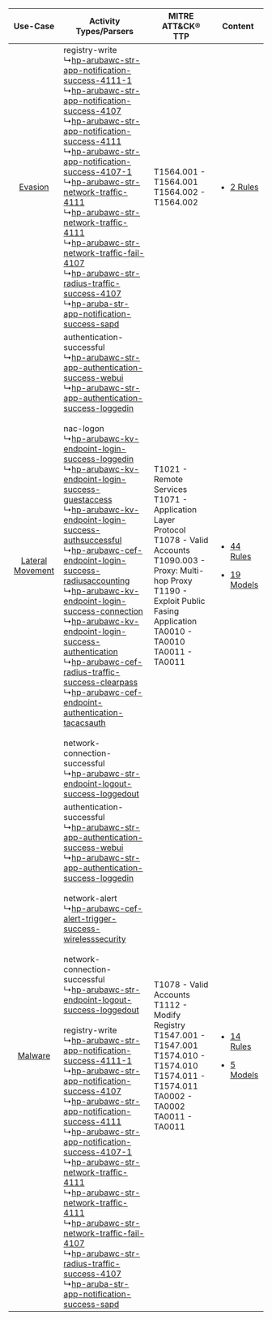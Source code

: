 |    Use-Case    | Activity Types/Parsers    | MITRE ATT&CK® TTP    | Content    |
|:----:| ---- | ---- | ---- |
|          [Evasion](../../../UseCases/uc_evasion.md)          |  registry-write<br> ↳[hp-arubawc-str-app-notification-success-4111-1](Ps/pC_hparubawcstrappnotificationsuccess41111.md)<br> ↳[hp-arubawc-str-app-notification-success-4107](Ps/pC_hparubawcstrappnotificationsuccess4107.md)<br> ↳[hp-arubawc-str-app-notification-success-4111](Ps/pC_hparubawcstrappnotificationsuccess4111.md)<br> ↳[hp-arubawc-str-app-notification-success-4107-1](Ps/pC_hparubawcstrappnotificationsuccess41071.md)<br> ↳[hp-arubawc-str-network-traffic-4111](Ps/pC_hparubawcstrnetworktraffic4111.md)<br> ↳[hp-arubawc-str-network-traffic-4111](Ps/pC_hparubawcstrnetworktraffic4111.md)<br> ↳[hp-arubawc-str-network-traffic-fail-4107](Ps/pC_hparubawcstrnetworktrafficfail4107.md)<br> ↳[hp-arubawc-str-radius-traffic-success-4107](Ps/pC_hparubawcstrradiustrafficsuccess4107.md)<br> ↳[hp-aruba-str-app-notification-success-sapd](Ps/pC_hparubastrappnotificationsuccesssapd.md)<br>    | T1564.001 - T1564.001<br>T1564.002 - T1564.002<br>    | [<ul><li>2 Rules</li></ul>](RM/r_m_hp_aruba_wireless_controller_Evasion.md)    |
| [Lateral Movement](../../../UseCases/uc_lateral_movement.md) |  authentication-successful<br> ↳[hp-arubawc-str-app-authentication-success-webui](Ps/pC_hparubawcstrappauthenticationsuccesswebui.md)<br> ↳[hp-arubawc-str-app-authentication-success-loggedin](Ps/pC_hparubawcstrappauthenticationsuccessloggedin.md)<br><br> nac-logon<br> ↳[hp-arubawc-kv-endpoint-login-success-loggedin](Ps/pC_hparubawckvendpointloginsuccessloggedin.md)<br> ↳[hp-arubawc-kv-endpoint-login-success-guestaccess](Ps/pC_hparubawckvendpointloginsuccessguestaccess.md)<br> ↳[hp-arubawc-kv-endpoint-login-success-authsuccessful](Ps/pC_hparubawckvendpointloginsuccessauthsuccessful.md)<br> ↳[hp-arubawc-cef-endpoint-login-success-radiusaccounting](Ps/pC_hparubawccefendpointloginsuccessradiusaccounting.md)<br> ↳[hp-arubawc-kv-endpoint-login-success-connection](Ps/pC_hparubawckvendpointloginsuccessconnection.md)<br> ↳[hp-arubawc-kv-endpoint-login-success-authentication](Ps/pC_hparubawckvendpointloginsuccessauthentication.md)<br> ↳[hp-arubawc-cef-radius-traffic-success-clearpass](Ps/pC_hparubawccefradiustrafficsuccessclearpass.md)<br> ↳[hp-arubawc-cef-endpoint-authentication-tacacsauth](Ps/pC_hparubawccefendpointauthenticationtacacsauth.md)<br><br> network-connection-successful<br> ↳[hp-arubawc-str-endpoint-logout-success-loggedout](Ps/pC_hparubawcstrendpointlogoutsuccessloggedout.md)<br>    | T1021 - Remote Services<br>T1071 - Application Layer Protocol<br>T1078 - Valid Accounts<br>T1090.003 - Proxy: Multi-hop Proxy<br>T1190 - Exploit Public Fasing Application<br>TA0010 - TA0010<br>TA0011 - TA0011<br> | [<ul><li>44 Rules</li></ul><ul><li>19 Models</li></ul>](RM/r_m_hp_aruba_wireless_controller_Lateral_Movement.md) |
|          [Malware](../../../UseCases/uc_malware.md)          |  authentication-successful<br> ↳[hp-arubawc-str-app-authentication-success-webui](Ps/pC_hparubawcstrappauthenticationsuccesswebui.md)<br> ↳[hp-arubawc-str-app-authentication-success-loggedin](Ps/pC_hparubawcstrappauthenticationsuccessloggedin.md)<br><br> network-alert<br> ↳[hp-arubawc-cef-alert-trigger-success-wirelesssecurity](Ps/pC_hparubawccefalerttriggersuccesswirelesssecurity.md)<br><br> network-connection-successful<br> ↳[hp-arubawc-str-endpoint-logout-success-loggedout](Ps/pC_hparubawcstrendpointlogoutsuccessloggedout.md)<br><br> registry-write<br> ↳[hp-arubawc-str-app-notification-success-4111-1](Ps/pC_hparubawcstrappnotificationsuccess41111.md)<br> ↳[hp-arubawc-str-app-notification-success-4107](Ps/pC_hparubawcstrappnotificationsuccess4107.md)<br> ↳[hp-arubawc-str-app-notification-success-4111](Ps/pC_hparubawcstrappnotificationsuccess4111.md)<br> ↳[hp-arubawc-str-app-notification-success-4107-1](Ps/pC_hparubawcstrappnotificationsuccess41071.md)<br> ↳[hp-arubawc-str-network-traffic-4111](Ps/pC_hparubawcstrnetworktraffic4111.md)<br> ↳[hp-arubawc-str-network-traffic-4111](Ps/pC_hparubawcstrnetworktraffic4111.md)<br> ↳[hp-arubawc-str-network-traffic-fail-4107](Ps/pC_hparubawcstrnetworktrafficfail4107.md)<br> ↳[hp-arubawc-str-radius-traffic-success-4107](Ps/pC_hparubawcstrradiustrafficsuccess4107.md)<br> ↳[hp-aruba-str-app-notification-success-sapd](Ps/pC_hparubastrappnotificationsuccesssapd.md)<br> | T1078 - Valid Accounts<br>T1112 - Modify Registry<br>T1547.001 - T1547.001<br>T1574.010 - T1574.010<br>T1574.011 - T1574.011<br>TA0002 - TA0002<br>TA0011 - TA0011<br>    | [<ul><li>14 Rules</li></ul><ul><li>5 Models</li></ul>](RM/r_m_hp_aruba_wireless_controller_Malware.md)    |